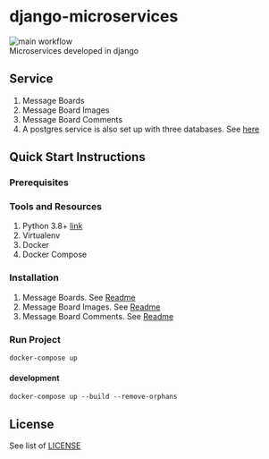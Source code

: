 # django-microservices
![main workflow](https://github.com/iamr0b0tx/json-api/actions/workflows/main.yml/badge.svg) <br>
Microservices developed in django

## Service
1. Message Boards
2. Message Board Images
3. Message Board Comments
4. A postgres service is also set up with three databases. See [here](https://github.com/mrts/docker-postgresql-multiple-databases)

## Quick Start Instructions
### Prerequisites
### Tools and Resources
1. Python 3.8+ [link](https://www.python.org/downloads/release/python-387/)
2. Virtualenv
3. Docker
4. Docker Compose


### Installation
1. Message Boards. See [Readme](message_boards/README.md)
2. Message Board Images. See [Readme](message_board_images/README.md)
3. Message Board Comments. See [Readme](message_board_comments/README.md)

### Run Project
```shell
docker-compose up
```

#### development
```shell
docker-compose up --build --remove-orphans
```


## License
See list of [LICENSE](LICENSE) 